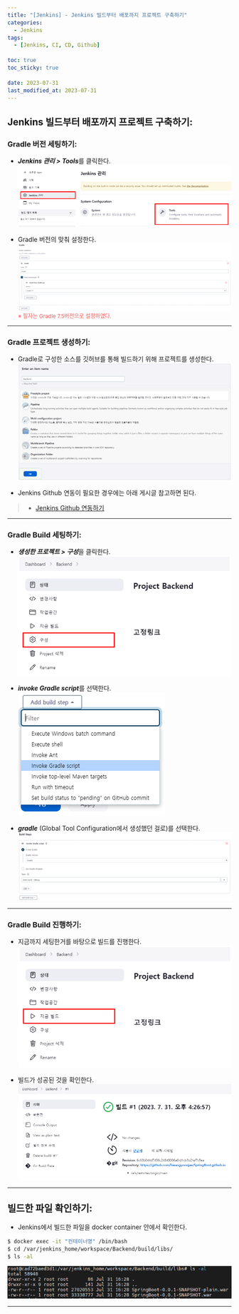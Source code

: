 ```yaml
---
title: "[Jenkins] - Jenkins 빌드부터 배포까지 프로젝트 구축하기"
categories:
  - Jenkins
tags:
  - [Jenkins, CI, CD, Github]

toc: true
toc_sticky: true

date: 2023-07-31
last_modified_at: 2023-07-31
---
```


## Jenkins 빌드부터 배포까지 프로젝트 구축하기:
### Gradle 버전 세팅하기:
- ***Jenkins  관리 > Tools***를 클릭한다.
[![Jenkins Tool 설정](/assets/images/Jenkins/Jenkins%20Tool%20설정.PNG)](/assets/images/Jenkins/Jenkins%20Tool%20설정.PNG)

- Gradle 버전의 맞춰 설정한다.
[![Gradle 설치](/assets/images/Jenkins/Gradle%20설치.PNG)](/assets/images/Jenkins/Gradle%20설치.PNG)
<span style="color:#FA5858; font-size:12px">※ 필자는 Gradle 7.5버전으로 설정하였다.</span>

* * *

### Gradle 프로젝트 생성하기:
- Gradle로 구성한 소스를 깃허브를 통해 빌드하기 위해 프로젝트를 생성한다.
[![Backend Project 생성](/assets/images/Jenkins/Backend%20Project%20생성.PNG)](/assets/images/Jenkins/Backend%20Project%20생성.PNG)

- Jenkins Github 연동이 필요한 경우에는 아래 게시글 참고하면 된다.
> * [Jenkins Github 연동하기](https://hwangyoonjae.github.io/jenkins/Jenkins-Jenkins-Github-%EC%97%B0%EB%8F%99%ED%95%98%EA%B8%B0/ "Jenkins Github 연동하기")

* * *

### Gradle Build 세팅하기:
- ***생성한 프로젝트 > 구성***을 클릭한다.
[![Project 구성 선택](/assets/images/Jenkins/Project%20구성%20선택.PNG)](/assets/images/Jenkins/Project%20구성%20선택.PNG)

- ***invoke Gradle script***를 선택한다.
[![Gradle 빌드 환경 세팅](/assets/images/Jenkins/Gradle%20빌드%20환경%20세팅.PNG)](/assets/images/Jenkins/Gradle%20빌드%20환경%20세팅.PNG)

- ***gradle*** (Global Tool Configuration에서 생성했던 걸로)를 선택한다.
[![Gradle 빌드 Step](/assets/images/Jenkins/Gradle%20빌드%20Step.PNG)](/assets/images/Jenkins/Gradle%20빌드%20Step.PNG)

* * *

### Gradle Build 진행하기:
- 지금까지 세팅한거를 바탕으로 빌드를 진행한다.
[![Gladle 빌드 시작](/assets/images/Jenkins/Gladle%20빌드%20시작.PNG)](/assets/images/Jenkins/Gladle%20빌드%20시작.PNG)

- 빌드가 성공된 것을 확인한다.
[![Gradle 빌드 성공](/assets/images/Jenkins/Gradle%20빌드%20성공.PNG)](/assets/images/Jenkins/Gradle%20빌드%20성공.PNG)

* * *

## 빌드한 파일 확인하기:
- Jenkins에서 빌드한 파일을 docker container 안에서 확인한다.
```bash
$ docker exec -it "컨테이너명" /bin/bash
$ cd /var/jenkins_home/workspace/Backend/build/libs/
$ ls -al
```
[![Gradle 빌드 파일](/assets/images/Jenkins/Gradle%20빌드%20파일.PNG)](/assets/images/Jenkins/Gradle%20빌드%20파일.PNG)

* * *